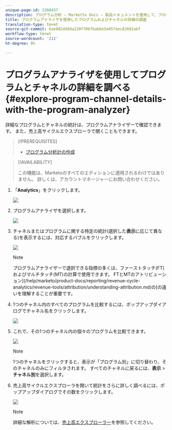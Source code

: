 ```yaml
---
unique-page-id: 2360437
description: プログラム分析 — Marketto Docs — 製品ドキュメントを使用して、プログラムとチャネルの詳細を調べます。
title: プログラムアナライザを使用したプログラムおよびチャネルの詳細の調査
translation-type: tm+mt
source-git-commit: 6ae882dddda220f7067babbe5a057eec82601abf
workflow-type: tm+mt
source-wordcount: '212'
ht-degree: 0%

---
```



# プログラムアナライザを使用してプログラムとチャネルの詳細を調べる{#explore-program-channel-details-with-the-program-analyzer}

詳細なプログラムとチャネルの統計は、プログラムアナライザーで確認できます。 また、売上高サイクルエクスプローラで開くこともできます。

>[!PREREQUISITES]
>
>* [プログラム分析計の作成](create-a-program-analyzer.md)


>[!AVAILABILITY]
>
>
>この機能は、Marketoのすべてのエディションに適用されるわけではありません。 詳しくは、アカウントマネージャーにお問い合わせください。

1. 「**Analytics**」をクリックします。

   ![](assets/image2015-4-28-12-3a54-3a47.png)

1. プログラムアナライザを選択します。

   ![](assets/image2015-4-28-12-3a56-3a46.png)

1. チャネルまたはプログラムに関する特定の統計(選択した&#x200B;**表示**&#x200B;に応じて異なる)を表示するには、対応するバブルをクリックします。

   ![](assets/image2015-4-28-12-3a57-3a14.png)

   >[!NOTE]
   >
   >プログラムアナライザーで選択できる指標の多くは、ファーストタッチ(FT)およびマルチタッチ(MT)の計算で使用できます。 FTとMTのアトリビューション](/help/marketo/product-docs/reporting/revenue-cycle-analytics/revenue-tools/attribution/understanding-attribution.md)の[の違いを理解することが重要です。

1. 1つのチャネル内のすべてのプログラムを比較するには、ポップアップダイアログでチャネル名をクリックします。

   ![](assets/image2015-4-28-12-3a59-3a36.png)

1. これで、その1つのチャネル内の個々のプログラムを比較できます。

   ![](assets/image2015-4-28-13-3a0-3a14.png)

   >[!NOTE]
   >
   >1つのチャネルをクリックすると、表示が「プログラム別」に切り替わり、そのチャネルのみにフィルタされます。 すべてのチャネルに戻るには、**表示** > **チャネル別**&#x200B;を選択します。

1. 売上高サイクルエクスプローラを開いて統計をさらに詳しく調べるには、ポップアップダイアログでその数をクリックします。

   ![](assets/image2015-4-28-13-3a1-3a35.png)

   >[!NOTE]
   >
   >詳細な解析については、[売上高エクスプローラー](https://docs.marketo.com/display/docs/revenue+explorer)を参照してください。
